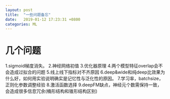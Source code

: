 ```yaml
---
layout: post
title:  "一些问题备忘"
date:   2019-01-12 17:23:31 +0800
categories: ML
---
```


# 几个问题
1.sigmoid梯度消失。
2.神经网络初值
3.优化器原理
4.两个模型特征overlap会不会造成过拟合的问题
5.线上线下指标对不齐原因
6.deep&wide和纯deep比效果为什么好，如何用实验说明确实是记忆性与泛化性的原因。
7.学习率，batchsize，正则化参数调整经验
8.激活函数选择
9.deepFM缺点，神经元个数需保持一致，会造成很多信息冗余(桶形结构和锥形结构区别)

